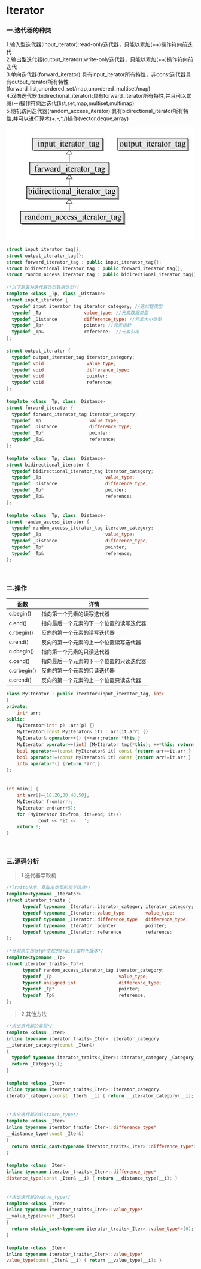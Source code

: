 # Iterator

### 一.迭代器的种类

1.输入型迭代器(input_iterator):read-only迭代器，只能以累加(++)操作符向前迭代<br>
2.输出型迭代器(output_iterator):write-only迭代器，只能以累加(++)操作符向前迭代<br>
3.单向迭代器(forward_iterator):具有input_iterator所有特性，非const迭代器具有output_iterator所有特性(forward_list,unordered_set/map,unordered_multiset/map)<br>
4.双向迭代器(bidirectional_iterator):具有forward_iterator所有特性,并且可以累减(--)操作符向后迭代(list,set,map,multiset,multimap)<br>
5.随机访问迭代器(random_access_iterator):具有bidirectional_iterator所有特性,并可以进行算术(+,-,*,/)操作(vector,deque,array)<br>


![](../img/7.png)

```cpp
struct input_iterator_tag{};
struct output_iterator_tag{};
struct forward_iterator_tag : public input_iterator_tag{};
struct bidirectional_iterator_tag : public forward_iterator_tag{};
struct random_access_iterator_tag : public bidirectional_iterator_tag{};

/*以下是五种迭代器类型数据类型*/
template <class _Tp, class _Distance> 
struct input_iterator {
  typedef input_iterator_tag iterator_category; //迭代器类型
  typedef _Tp                value_type; //元素数据类型
  typedef _Distance          difference_type; //元素大小类型
  typedef _Tp*               pointer; //元素指针
  typedef _Tp&               reference;  //元素引用
};

struct output_iterator {
  typedef output_iterator_tag iterator_category;
  typedef void                value_type;
  typedef void                difference_type;
  typedef void                pointer;
  typedef void                reference;
};

template <class _Tp, class _Distance> 
struct forward_iterator {
  typedef forward_iterator_tag iterator_category;
  typedef _Tp                  value_type;
  typedef _Distance            difference_type;
  typedef _Tp*                 pointer;
  typedef _Tp&                 reference;
};

template <class _Tp, class _Distance> 
struct bidirectional_iterator {
  typedef bidirectional_iterator_tag iterator_category;
  typedef _Tp                        value_type;
  typedef _Distance                  difference_type;
  typedef _Tp*                       pointer;
  typedef _Tp&                       reference;
};

template <class _Tp, class _Distance> 
struct random_access_iterator {
  typedef random_access_iterator_tag iterator_category;
  typedef _Tp                        value_type;
  typedef _Distance                  difference_type;
  typedef _Tp*                       pointer;
  typedef _Tp&                       reference;
};
```

<br>

### 二.操作

函数|详情
--|--
c.begin()|指向第一个元素的读写迭代器
c.end()|指向最后一个元素的下一个位置的读写迭代器
c.rbegin()|反向的第一个元素的读写迭代器
c.rend()|反向的第一个元素的上一个位置读写迭代器
c.cbegin()|指向第一个元素的只读迭代器
c.cend()|指向最后一个元素的下一个位置的只读迭代器
c.crbegin()|反向的第一个元素的只读迭代器
c.crend()|反向的第一个元素的上一个位置只读迭代器


```cpp
class MyIterator : public iterator<input_iterator_tag, int>
{
private:
    int* arr;
public:
    MyIterator(int* p) :arr(p) {}
    MyIterator(const MyIterator& it) : arr(it.arr) {}
    MyIterator& operator++() {++arr;return *this;}
    MyIterator operator++(int) {MyIterator tmp(*this); ++*this; return tmp;}
    bool operator==(const MyIterator& it) const {return arr==it.arr;}
    bool operator!=(const MyIterator& it) const {return arr!=it.arr;}
    int& operator*() {return *arr;}
};


int main() {
    int arr[]={10,20,30,40,50};
    MyIterator from(arr);
    MyIterator end(arr+5);
    for (MyIterator it=from; it!=end; it++)
            cout << *it << ' ';
    return 0;
}
```

<br>

### 三.源码分析

>1.迭代器萃取机

```cpp
/*Traits技术，萃取出类型的相关信息*/
template<typename _Iterator>
struct iterator_traits {
      typedef typename _Iterator::iterator_category iterator_category;
      typedef typename _Iterator::value_type        value_type;
      typedef typename _Iterator::difference_type   difference_type;
      typedef typename _Iterator::pointer           pointer;
      typedef typename _Iterator::reference         reference;
};

/*针对原生指针Tp*生成的Traits偏特化版本*/
template<typename _Tp>
struct iterator_traits<_Tp*>{
      typedef random_access_iterator_tag iterator_category;
      typedef _Tp                         value_type;
      typedef unsigned int                difference_type;
      typedef _Tp*                        pointer;
      typedef _Tp&                        reference;
};
```

>2.其他方法

```cpp
/*求出迭代器的类型*/
template <class _Iter>
inline typename iterator_traits<_Iter>::iterator_category
__iterator_category(const _Iter&)
{
  typedef typename iterator_traits<_Iter>::iterator_category _Category;
  return _Category();
}

template <class _Iter>
inline typename iterator_traits<_Iter>::iterator_category
iterator_category(const _Iter& __i) { return __iterator_category(__i); }


/*求出迭代器的distance_type*/
template <class _Iter>
inline typename iterator_traits<_Iter>::difference_type*
__distance_type(const _Iter&)
{
  return static_cast<typename iterator_traits<_Iter>::difference_type*>(0);
}

template <class _Iter>
inline typename iterator_traits<_Iter>::difference_type*
distance_type(const _Iter& __i) { return __distance_type(__i); }


/*求出迭代器的value_type*/
template <class _Iter>
inline typename iterator_traits<_Iter>::value_type*
__value_type(const _Iter&)
{
  return static_cast<typename iterator_traits<_Iter>::value_type*>(0);
}

template <class _Iter>
inline typename iterator_traits<_Iter>::value_type*
value_type(const _Iter& __i) { return __value_type(__i); }
```